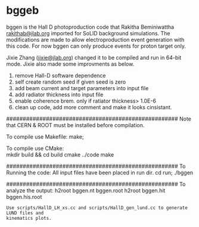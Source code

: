 # bggeb
bggen is the Hall D photoproduction code that Rakitha Beminiwattha <rakithab@jlab.org> imported for 
SoLID background simulations. The modifications are made to allow electroproduction event generation 
with this code. For now bggen can only produce events for proton target only.

Jixie Zhang (jixie@jlab.org) changed it to be compiled and run in 64-bit mode. Jixie also made
some improvments as below.

1) remove Hall-D software dependence
2) self create random seed if given seed is zero
3) add beam current and target parameters into input file
4) add radiator thickness into input file
5) enable coherence brem. only if ratiator thickness> 1.0E-6
6) clean up code, add more comment and make it looks cinsistant.

####################################################
Note that CERN & ROOT must be installed before compilation.

To compile use Makefile:
    make;

To compile use CMake:    
    mkdir build && cd build
    cmake ../code
    make


####################################################
To Running the code:
All input files have been placed in run dir. 
    cd run;
    ./bggen

####################################################
To analyze the output:
    h2root bggen.nt bggen.root
    h2root bggen.hit bggen.his.root

    Use scripts/HallD_LH_xs.cc and scripts/HallD_gen_lund.cc to generate LUND files and
    kinematics plots.
    

